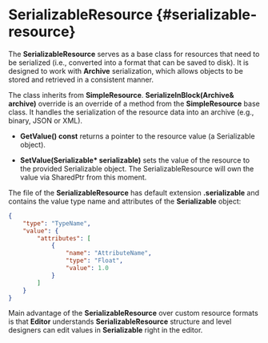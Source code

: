 SerializableResource {#serializable-resource}
========================================

The **SerializableResource** serves as a base class for resources that need to be serialized (i.e., converted into a format that can be saved to disk). It is designed to work with **Archive** serialization, which allows objects to be stored and retrieved in a consistent manner.

The class inherits from **SimpleResource**. **SerializeInBlock(Archive& archive)** override is an override of a method from the **SimpleResource** base class. It handles the serialization of the resource data into an archive (e.g., binary, JSON or XML).

- **GetValue() const** returns a pointer to the resource value (a Serializable object).

- **SetValue(Serializable\* serializable)** sets the value of the resource to the provided Serializable object. The SerializableResource will own the value via SharedPtr from this moment.

The file of the **SerializableResource** has default extension **.serializable** and contains the value type name and attributes of the **Serializable** object:

```json
{
	"type": "TypeName",
	"value": {
		"attributes": [
			{
				"name": "AttributeName",
				"type": "Float",
				"value": 1.0
			}
        ]
    }
}
```

Main advantage of the **SerializableResource** over custom resource formats is that **Editor** understands **SerializableResource** structure and level designers can edit values in **Serializable** right in the editor.
